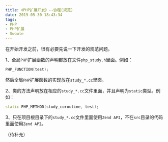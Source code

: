 ```yaml
---
title: 《PHP扩展开发》--协程(规范)
date: 2019-05-30 18:43:34
tags:
- PHP
- PHP扩展
- Swoole
---
```


在开始开发之前，很有必要先说一下开发的规范问题。

1、全局`PHP`扩展函数的声明都放在文件`php_study.h`里面。例如：

```c++
PHP_FUNCTION(test);
```

然后全局`PHP`扩展函数的实现放在`study_*.cc`里面。

2、类的方法声明放在相应的`study_*.cc`文件里面，并且声明为`static`类型。例如：

```c++
static PHP_METHOD(study_coroutine, test);
```

3、只在项目根目录下的`study_*.cc`文件里面使用`Zend API`，不在`src`目录的代码里面使用`Zend API`。

（待补充）
